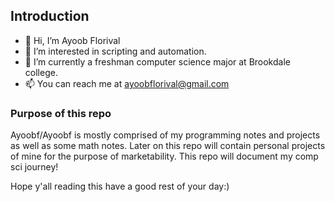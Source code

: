 ## Introduction 
- 👋 Hi, I’m Ayoob Florival
- 👀 I’m interested in scripting and automation.
- 🌱 I’m currently a freshman computer science major at Brookdale college.
- 📫 You can reach me at ayoobflorival@gmail.com

### Purpose of this repo
Ayoobf/Ayoobf is mostly comprised of my programming notes and projects as well as some math notes. Later on this repo will contain personal projects of mine for the purpose of marketability. This repo will document my comp sci journey!

Hope y'all reading this have a good rest of your day:)
